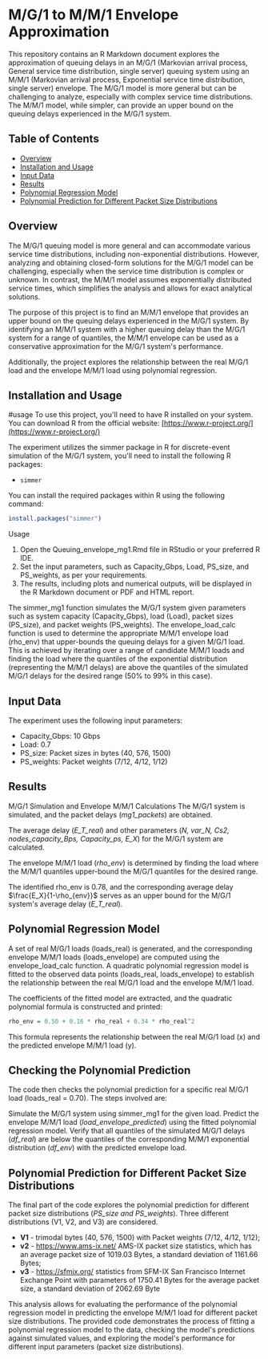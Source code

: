 # M/G/1 to M/M/1 Envelope Approximation

This repository contains an R Markdown document explores the approximation of queuing delays in an M/G/1 (Markovian arrival process, General service time distribution, single server) queuing system using an M/M/1 (Markovian arrival process, Exponential service time distribution, single server) envelope. The M/G/1 model is more general but can be challenging to analyze, especially with complex service time distributions. The M/M/1 model, while simpler, can provide an upper bound on the queuing delays experienced in the M/G/1 system.

## Table of Contents

- [Overview](#overview)
- [Installation and Usage](#installation-and-usage)
- [Input Data](#input-data)
- [Results](#results)
- [Polynomial Regression Model](#polynomial-regression-model)
- [Polynomial Prediction for Different Packet Size Distributions](#polynomial-prediction-for-different-packet-size-distributions)

## Overview

The M/G/1 queuing model is more general and can accommodate various service time distributions, including non-exponential distributions. However, analyzing and obtaining closed-form solutions for the M/G/1 model can be challenging, especially when the service time distribution is complex or unknown. In contrast, the M/M/1 model assumes exponentially distributed service times, which simplifies the analysis and allows for exact analytical solutions.

The purpose of this project is to find an M/M/1 envelope that provides an upper bound on the queuing delays experienced in the M/G/1 system. By identifying an M/M/1 system with a higher queuing delay than the M/G/1 system for a range of quantiles, the M/M/1 envelope can be used as a conservative approximation for the M/G/1 system's performance.

Additionally, the project explores the relationship between the real M/G/1 load and the envelope M/M/1 load using polynomial regression.

## Installation and Usage
#usage
To use this project, you'll need to have R installed on your system. You can download R from the official website: [https://www.r-project.org/](https://www.r-project.org/)

The experiment utilizes the simmer package in R for discrete-event simulation of the M/G/1 system, you'll need to install the following R packages:

- `simmer`

You can install the required packages within R using the following command:

```r
install.packages("simmer")
```
Usage
1. Open the Queuing_envelope_mg1.Rmd file in RStudio or your preferred R IDE.
2. Set the input parameters, such as Capacity_Gbps, Load, PS_size, and PS_weights, as per your requirements.
3. The results, including plots and numerical outputs, will be displayed in the R Markdown document or PDF and HTML report.

The simmer_mg1 function simulates the M/G/1 system given parameters such as system capacity (Capacity_Gbps), load (Load), packet sizes (PS_size), and packet weights (PS_weights).
The envelope_load_calc function is used to determine the appropriate M/M/1 envelope load (rho_env) that upper-bounds the queuing delays for a given M/G/1 load. This is achieved by iterating over a range of candidate M/M/1 loads and finding the load where the quantiles of the exponential distribution (representing the M/M/1 delays) are above the quantiles of the simulated M/G/1 delays for the desired range (50% to 99% in this case).

## Input Data
The experiment uses the following input parameters:

* Capacity_Gbps: 10 Gbps
* Load: 0.7
* PS_size: Packet sizes in bytes (40, 576, 1500)
* PS_weights: Packet weights (7/12, 4/12, 1/12)


## Results
M/G/1 Simulation and Envelope M/M/1 Calculations
The M/G/1 system is simulated, and the packet delays (_mg1_packets_) are obtained.

The average delay (_E_T_real_) and other parameters (_N, var_N, Cs2, nodes_capacity_Bps, Capacity_ps, E_X_) for the M/G/1 system are calculated.

The envelope M/M/1 load (_rho_env_) is determined by finding the load where the M/M/1 quantiles upper-bound the M/G/1 quantiles for the desired range.

The identified rho_env is 0.78, and the corresponding average delay $\frac{E_X}{1-\rho_{env}}$ serves as an upper bound for the M/G/1 system's average delay (_E_T_real_).


## Polynomial Regression Model

A set of real M/G/1 loads (loads_real) is generated, and the corresponding envelope M/M/1 loads (loads_envelope) are computed using the envelope_load_calc function.
A quadratic polynomial regression model is fitted to the observed data points (loads_real, loads_envelope) to establish the relationship between the real M/G/1 load and the envelope M/M/1 load.

The coefficients of the fitted model are extracted, and the quadratic polynomial formula is constructed and printed:
```r
rho_env = 0.50 + 0.16 * rho_real + 0.34 * rho_real^2
```

This formula represents the relationship between the real M/G/1 load (x) and the predicted envelope M/M/1 load (y).

## Checking the Polynomial Prediction
The code then checks the polynomial prediction for a specific real M/G/1 load (loads_real = 0.70). The steps involved are:

Simulate the M/G/1 system using simmer_mg1 for the given load.
Predict the envelope M/M/1 load (_load_envelope_predicted_) using the fitted polynomial regression model.
Verify that all quantiles of the simulated M/G/1 delays (_df_real_) are below the quantiles of the corresponding M/M/1 exponential distribution (_df_env_) with the predicted envelope load.

## Polynomial Prediction for Different Packet Size Distributions
The final part of the code explores the polynomial prediction for different packet size distributions (_PS_size and PS_weights_). Three different distributions (V1, V2, and V3) are considered.
* **V1** - trimodal bytes (40, 576, 1500) with Packet weights (7/12, 4/12, 1/12);
* **v2** - https://www.ams-ix.net/ AMS-IX packet size statistics, which has an average packet size of 1019.03 Bytes, a standard deviation of 1161.66 Bytes;
* **v3** - https://sfmix.org/ statistics from SFM-IX San Francisco Internet Exchange Point with parameters of 1750.41 Bytes for the average packet size, a standard deviation of 2062.69 Byte

This analysis allows for evaluating the performance of the polynomial regression model in predicting the envelope M/M/1 load for different packet size distributions.
The provided code demonstrates the process of fitting a polynomial regression model to the data, checking the model's predictions against simulated values, and exploring the model's performance for different input parameters (packet size distributions).
